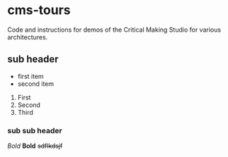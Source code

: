 # cms-tours
Code and instructions for demos of the Critical Making Studio for various architectures.

## sub header

* first item 
* second item

1. First 
1. Second
1. Third

### sub sub header

*Bold* **Bold** ~~sdflkdsjf~~
